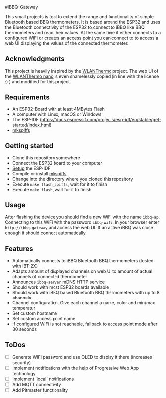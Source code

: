 #iBBQ-Gateway

This small projects is tool to extend the range and functionality of simple Bluetooth based BBQ thermometers. It is based
around the ESP32 and uses the Bluetooth connectivity of the ESP32 to connect to iBBQ like BBQ thermometers and read their
values. At the same time it either connects to a configured WiFi or creates an access point you can connect to to access
a web UI displaying the values of the connected thermometer.

## Acknowledgments

This project is heavily inspired by the [WLANThermo](https://wlanthermo.de/) project. The web UI of the
[WLANThermo nano](https://github.com/WLANThermo-nano/WLANThermo_nano_Software) is even shamelessly copied
(in line with the license :) ) and modified for this project.

## Requirements

* An ESP32-Board with at least 4MBytes Flash
* A computer with Linux, macOS or Windows
* The ESP-IDF (https://docs.espressif.com/projects/esp-idf/en/stable/get-started/index.html)
* [mkspiffs](https://github.com/igrr/mkspiffs)

## Getting started

* Clone this repository somewhere
* Connect the ESP32 board to your computer
* [Setup](https://docs.espressif.com/projects/esp-idf/en/stable/get-started/index.html) the ESP-IDF 
* Compile or install [mkspiffs](https://github.com/igrr/mkspiffs)
* Change into the directory where you cloned this repository
* Execute `make flash_spiffs`, wait for it to finish
* Execute `make flash`, wait for it to finish

## Usage

After flashing the device you should find a new WiFi with the name `ibbq-ap`. Connecting to this WiFi with the
password `ibbq-wifi`. In your browser enter `http://ibbq.gateway` and access the web UI. If an active iBBQ was close
enough it should connect automatically.

## Features

* Automatically connects to iBBQ Bluetooth BBQ thermometers (tested with IBT-2X)
* Adapts amount of displayed channels on web UI to amount of actual channels of connected thermometer
* Announces `ibbq-server` mDNS HTTP service
* Should work with most ESP32 boards available
* Should work with iBBQ based Bluetooth BBQ thermometers with up to 8 channels
* Channel configuration. Give each channel a name, color and min/max temperatur
* Set custom hostname
* Set custom access point name
* If configured WiFi is not reachable, fallback to access point mode after 30 seconds

## ToDos

* [ ] Generate WiFi password and use OLED to display it there (increases security)
* [ ] Implement notifications with the help of Progressive Web App technology
* [ ] Implement 'local' notifications
* [ ] Add MQTT connectivity
* [ ] Add Pitmaster functionality
